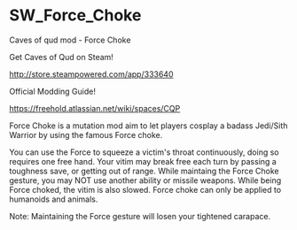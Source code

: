 # SW_Force_Choke
Caves of qud mod - Force Choke

Get Caves of Qud on Steam!

http://store.steampowered.com/app/333640

Official Modding Guide!

https://freehold.atlassian.net/wiki/spaces/CQP

Force Choke is a mutation mod aim to let players cosplay a badass Jedi/Sith Warrior by using the famous Force choke.

You can use the Force to squeeze a victim's throat continuously, doing so requires one free hand. 
Your vitim may break free each turn by passing a toughness save, or getting out of range. 
While maintaing the Force Choke gesture, you may NOT use another ability or missile weapons. 
While being Force choked, the vitim is also slowed.
Force choke can only be applied to humanoids and animals.


Note:
Maintaining the Force gesture will losen your tightened carapace.
